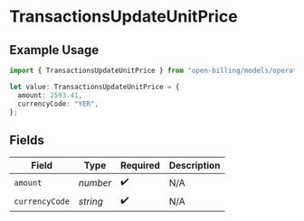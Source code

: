 # TransactionsUpdateUnitPrice

## Example Usage

```typescript
import { TransactionsUpdateUnitPrice } from "open-billing/models/operations";

let value: TransactionsUpdateUnitPrice = {
  amount: 2593.41,
  currencyCode: "YER",
};
```

## Fields

| Field              | Type               | Required           | Description        |
| ------------------ | ------------------ | ------------------ | ------------------ |
| `amount`           | *number*           | :heavy_check_mark: | N/A                |
| `currencyCode`     | *string*           | :heavy_check_mark: | N/A                |